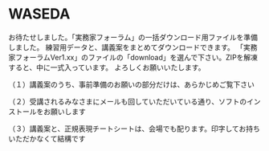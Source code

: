 # WASEDA
お待たせしました。「実務家フォーラム」の一括ダウンロード用ファイルを準備しました。
練習用データと、講義案をまとめてダウンロードできます。
「実務家フォーラムVer1.xx」のファイルの「download」を選んで下さい。ZIPを解凍すると、中に一式入っています。
よろしくお願いいたします。

（１）講義案のうち、事前準備のお願いの部分だけは、あらかじめご覧下さい  

（２）受講されるみなさまにメールも回していただいている通り、ソフトのインストールをお願いします  

（３）講義案と、正規表現チートシートは、会場でも配ります。印字してお持ちいただかなくて結構です  
